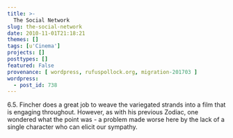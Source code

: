 ```yaml
---
title: >-
  The Social Network
slug: the-social-network
date: 2010-11-01T21:18:21
themes: []
tags: [u'Cinema']
projects: []
posttypes: []
featured: False
provenance: [ wordpress, rufuspollock.org, migration-201703 ]
wordpress:
  - post_id: 738
---
```


6.5. Fincher does a great job to weave the variegated strands into a film that is engaging throughout. However, as with his previous Zodiac, one wondered what the point was - a problem made worse here by the lack of a single character who can elicit our sympathy.

